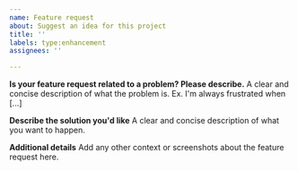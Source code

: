 ```yaml
---
name: Feature request
about: Suggest an idea for this project
title: ''
labels: type:enhancement
assignees: ''

---
```


**Is your feature request related to a problem? Please describe.**
A clear and concise description of what the problem is. Ex. I'm always frustrated when [...]

**Describe the solution you'd like**
A clear and concise description of what you want to happen.

**Additional details**
Add any other context or screenshots about the feature request here.

